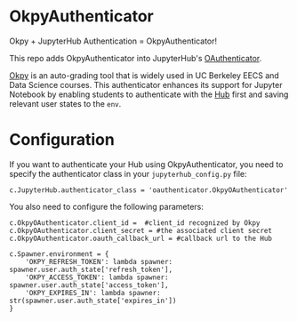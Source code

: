 # OkpyAuthenticator

Okpy + JupyterHub Authentication = OkpyAuthenticator!


This repo adds OkpyAuthenticator into JupyterHub's [OAuthenticator](https://github.com/jupyterhub/oauthenticator).


[Okpy](https://github.com/Cal-CS-61A-Staff/ok-client) is an auto-grading tool that
is widely used in UC Berkeley EECS and Data Science courses. This authenticator
enhances its support for Jupyter Notebook by enabling students to authenticate with
the [Hub](http://datahub.berkeley.edu/hub/home) first and saving relevant user states
to the `env`.


# Configuration

If you want to authenticate your Hub using OkpyAuthenticator, you need to specify
the authenticator class in your `jupyterhub_config.py` file:

```
c.JupyterHub.authenticator_class = 'oauthenticator.OkpyOAuthenticator'
```

You also need to configure the following parameters:
```
c.OkpyOAuthenticator.client_id =  #client_id recognized by Okpy
c.OkpyOAuthenticator.client_secret = #the associated client secret
c.OkpyOAuthenticator.oauth_callback_url = #callback url to the Hub

c.Spawner.environment = {
    'OKPY_REFRESH_TOKEN': lambda spawner: spawner.user.auth_state['refresh_token'],
    'OKPY_ACCESS_TOKEN': lambda spawner: spawner.user.auth_state['access_token'],
    'OKPY_EXPIRES_IN': lambda spawner: str(spawner.user.auth_state['expires_in'])
}

```
